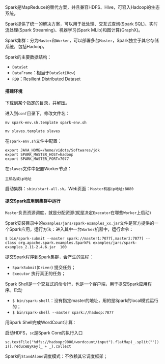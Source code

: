 Spark是MapReduce的替代方案，并且兼容HDFS、Hive，可容入Hadoop的生态系统。

Spark提供了统一的解决方案，可以用于批处理、交互式查询(Spark SQL)、实时流处理(Spark Streaming)、机器学习(Spark MLib)和图计算(GraphX)。



Spark集群：分为`Master`和`Worker`，可以部署多台`Master`，Spark独立于其它存储系统，包括Hadoop。



Spark的主要数据结构：

* `DataSet`
* `DataFrame`：相当于`DataSet[Row]`
* `RDD`：Resilient Distributed Dataset

#### 搭建环境

下载到某个指定的目录，并解压。



进入到`conf`目录下，修改文件名：

```
mv spark-env.sh.template spark-env.sh

mv slaves.template slaves
```



在`spark-env.sh`文件中配置：

```
export JAVA_HOME=/home/vidots/Softwares/jdk
export SPARK_MASTER_HOST=hadoop
export SPARK_MASTER_PORT=7077
```

在`slaves`文件中配置Worker节点：

```
主机名或ip地址
```



启动集群：`sbin/start-all.sh`，Web页面：`Master机器ip地址:8080`



#### 提交Spark应用到集群中运行



`Master`负责资源调度，就是分配资源(就是决定`Executor`在哪些`Worker`上启动)

Spark安装目录中的`examples/jars/spark-examples_xx.jar`文件是官方提供的一个Spark应用，运行方法：进入其中一台`Worker`机器中，运行命令：

```
$ bin/spark-submit --master spark://master1:7077[,master2:7077] --class org.apache.spark.examples.SparkPi examples/jars/spark-examples_2.11-2.4.6.jar  100

```

提交Spark程序到Spark集群，会产生的进程：

* `SparkSubmit`(`Driver`) 提交任务；
* `Executor` 执行真正的任务；



Spark Shell是一个交互式的命令行，也是一个客户端，用于提交Spark应用程序。启动

* `$ bin/spark-shell`：没有指定master的地址，用的是Spark的local模式运行的；
* `$ bin/spark-shell --master spark://hadoop:7077`



用Spark Shell完成WordCount计算：

启动HDFS，`sc`是Spark Core的执行入口

```
sc.textFile("hdfs://hadoop:9000/wordcount/input").flatMap(_.split("")).map((_, 1)).reduceByKey(_ + _).collect
```



Spark的`StandAlone`调度模式：不依赖其它调度框架；



